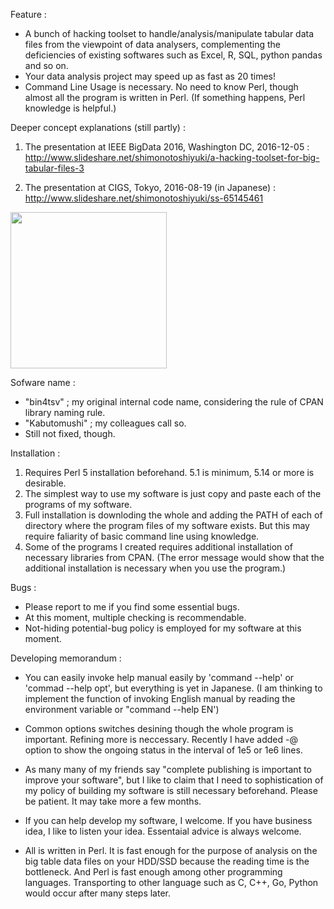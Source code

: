 Feature : 
  - A bunch of hacking toolset to handle/analysis/manipulate tabular data files from 
    the viewpoint of data analysers, complementing the deficiencies of existing softwares
    such as Excel, R, SQL, python pandas and so on.
  - Your data analysis project may speed up as fast as 20 times! 
  - Command Line Usage is necessary. No need to know Perl, though almost all the program is written in Perl. (If something happens, Perl knowledge is helpful.)

Deeper concept explanations (still partly) : 

1. The presentation at IEEE BigData 2016, Washington DC, 2016-12-05 : 
  http://www.slideshare.net/shimonotoshiyuki/a-hacking-toolset-for-big-tabular-files-3
  
2. The presentation at CIGS, Tokyo, 2016-08-19 (in Japanese) :  
  http://www.slideshare.net/shimonotoshiyuki/ss-65145461

<img src="http://image.slidesharecdn.com/washingtondcb20161214-161118124629/95/a-hacking-toolset-for-big-tabular-files-3-9-638.jpg?cb=1481318116" width=250> 

Sofware name : 
  - "bin4tsv" ; my original internal code name, considering the rule of CPAN library naming rule. 
  - "Kabutomushi"  ; my colleagues call so. 
  - Still not fixed, though. 



Installation : 
  1. Requires Perl 5 installation beforehand. 5.1 is minimum, 5.14 or more is desirable. 
  2. The simplest way to use my software is just copy and paste each of the programs of my software. 
  3. Full installation is downloding the whole and adding the PATH of each of directory where the 
       program files of my software exists. But this may require faliarity of basic command line using knowledge.
  4. Some of the programs I created requires additional installation of necessary libraries from CPAN. 
       (The error message would show that the additional installation is necessary when you use the program.)

Bugs : 
  * Please report to me if you find some essential bugs. 
  * At this moment, multiple checking is recommendable. 
  * Not-hiding potential-bug policy is employed for my software at this moment. 
  
 
Developing memorandum : 
 - You can easily invoke help manual easily by 'command --help' or 'commad --help opt', but everything is yet in Japanese.
    (I am thinking to implement the function of invoking English manual by reading the environment variable or "command --help EN') 
 - Common options switches desining though the whole program is important. Refining more is neccessary. Recently I have added -@ option to show the ongoing status in the interval of 1e5 or 1e6 lines. 
 - As many many of my friends say "complete publishing is important to improve your software", but I like to claim that I need to sophistication of my policy of building my software is still necessary beforehand.  Please be patient. It may take more a few months. 
 
  - If you can help develop my software, I welcome. If you have business idea, I like to listen your idea. Essentaial advice is always welcome.
  
- All is written in Perl. It is fast enough for the purpose of analysis on the big table data files on your HDD/SSD because the reading time is the bottleneck. And Perl is fast enough among other programming languages. Transporting to other language such as C, C++, Go, Python would occur after many steps later.
